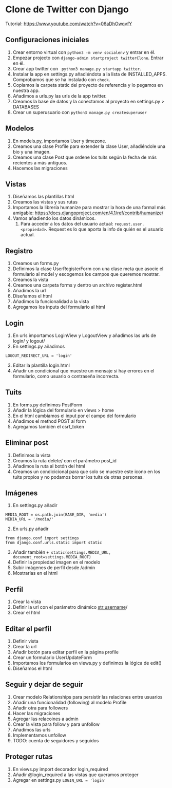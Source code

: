 # Clone de Twitter con Django
Tutorial: https://www.youtube.com/watch?v=06aDhOwqvfY

## Configuraciones iniciales
1. Crear entorno virtual con ```python3 -m venv socialenv``` y entrar en él.
2. Empezar projecto con ```django-admin startproject twitterClone```. Entrar en él.
3. Crear app twitter con ``` python3 manage.py startapp twitter```.
4. Instalar la app en settings.py añadiéndota a la lista de INSTALLED_APPS. Comprobamos que se ha instalado con ```check```.
5. Copiamos la carpeta static del proyecto de referencia y lo pegamos en nuestra app.
6. Añadimos a urls.py las urls de la app twitter.
7. Creamos la base de datos y la conectamos al proyecto en settings.py > DATABASES
8. Crear un superusuario con ```python3 manage.py createsuperuser```

## Modelos
1. En models.py, importamos User y timezone.
2. Creamos una clase Profile para extender la clase User, añadiéndole una bio y una imagen.
3. Creamos una clase Post que ordene los tuits según la fecha de más recientes a más antiguos.
4. Hacemos las migraciones

## Vistas
1. Diseñamos las plantillas html
2. Creamos las vistas y sus rutas
3. Importamos la librería humanize para mostrar la hora de una formal más amigable: https://docs.djangoproject.com/en/4.1/ref/contrib/humanize/
4. Vamos añadiendo los datos dinámicos.
   1. Para acceder a los datos del usuario actual: ```request.user.<propiedad>```. Request es lo que aporta la info de quién es el usuario actual.

## Registro
1. Creamos un forms.py
2. Definimos la clase UserRegisterForm con una clase meta que asocie el formulario al model y escogemos los campos que queremos mostrar.
3. Creamos la vista
4. Creamos una carpeta forms y dentro un archivo register.html
5. Añadimos la url
6. Diseñamos el html
7. Añadimos la funcionalidad a la vista
8. Agregamos los inputs del formulario al html

## Login
1. En urls importamos LoginView y LogoutView y añadimos las urls de login/ y logout/
2. En settings.py añadimos 
```LOGIN_REDIRECT_URL = 'home'
LOGOUT_REDIRECT_URL = 'login'
```
3. Editar la plantilla login.html
4. Añadir un condicional que muestre un mensaje si hay errores en el formulario, como usuario o contraseña incorrecta.

## Tuits
1. En forms.py definimos PostForm
2. Añadir la lógica del formulario en views > home
3. En el html cambiamos el input por el campo del formulario
4. Añadimos el method POST al form
5. Agregamos también el csrf_token

## Eliminar post
1. Definimos la vista
2. Creamos la ruta delete/ con el parámetro post_id
3. Añadimos la ruta al botón del html
4. Creamos un condicicional para que solo se muestre este icono en los tuits propios y no podamos borrar los tuits de otras personas.

## Imágenes
1. En settings.py añadir 
```
MEDIA_ROOT = os.path.join(BASE_DIR, 'media')
MEDIA_URL = '/media/'
```
2. En urls.py añadir 
```
from django.conf import settings
from django.conf.urls.static import static
```
3. Añadir también ```+ static(settings.MEDIA_URL, document_root=settings.MEDIA_ROOT)```
4. Definir la propiedad imagen en el modelo
5. Subir imágenes de perfil desde /admin
6. Mostrarlas en el html

## Perfil
1. Crear la vista
2. Definir la url con el parámetro dinámico <str:username>/
3. Crear el html

## Editar el perfil
1. Definir vista
2. Crear la url
3. Añadir botón para editar perfil en la página profile
4. Crear un formulario UserUpdateForm
5. Importamos los formularios en views.py y definimos la lógica de edit()
6. Diseñamos el html

## Seguir y dejar de seguir
1. Crear modelo Relationships para persistir las relaciones entre usuarios
2. Añadir una funcionalidad (following) al modelo Profile
3. Añadir otra para followers
4. Hacer las migraciones
5. Agregar las relacoines a admin
6. Crear la vista para follow y para unfollow
7. Añadimos las urls
8. Implementamos unfollow
9. TODO: cuenta de seguidores y seguidos

## Proteger rutas
1. En views.py import decorador login_required
2. Añadir @login_required a las vistas que queramos proteger
3. Agregar en settings.py ```LOGIN_URL = 'login'```
